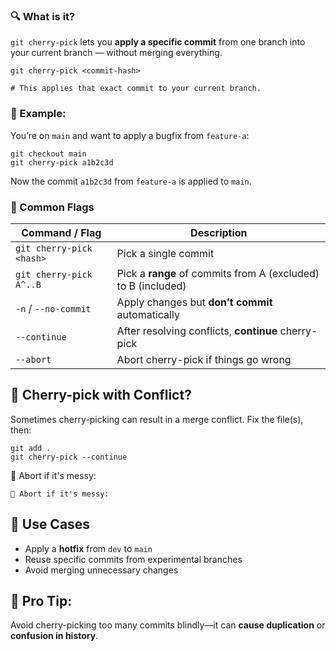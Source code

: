 ### 🔍 What is it?
`git cherry-pick` lets you **apply a specific commit** from one branch into your current branch — without merging everything.
```
git cherry-pick <commit-hash>

# This applies that exact commit to your current branch.
```
### 📘 Example:
You’re on `main` and want to apply a bugfix from `feature-a`:
```
git checkout main
git cherry-pick a1b2c3d
```
Now the commit `a1b2c3d` from `feature-a` is applied to `main`.
### 🔧 Common Flags
|Command / Flag|Description|
|---|---|
|`git cherry-pick <hash>`|Pick a single commit|
|`git cherry-pick A^..B`|Pick a **range** of commits from A (excluded) to B (included)|
|`-n` / `--no-commit`|Apply changes but **don’t commit** automatically|
|`--continue`|After resolving conflicts, **continue** cherry-pick|
|`--abort`|Abort cherry-pick if things go wrong|
## 🤯 Cherry-pick with Conflict?
Sometimes cherry-picking can result in a merge conflict. Fix the file(s), then:
```
git add .
git cherry-pick --continue
```
🚫 Abort if it's messy:
```
🚫 Abort if it's messy:
```
## 🧠 Use Cases
* Apply a **hotfix** from `dev` to `main`
* Reuse specific commits from experimental branches
* Avoid merging unnecessary changes
## 🛑 Pro Tip:
Avoid cherry-picking too many commits blindly—it can **cause duplication** or **confusion in history**.
